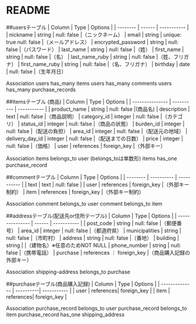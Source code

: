# README

##usersテーブル
| Column             | Type     | Options                  |
| --------           | ------   | -----------              |
| nickname           | string   | null: false              |（ニックネーム）
| email              | string   | unique: true null: false |（メールアドレス）
| encrypted_password | string   | null: false              |（パスワード）
| last_name          | string   | null: false              |（姓）
| first_name         | string   | null: false              |（名）
| last_name_ruby     | string   | null: false              |（姓、フリガナ）
| first_name_ruby    | string   | null: false              |（名、フリガナ）
| birthday           | date     | null: false              |（生年月日）

Association
users has_many items
users has_many comments
users has_many  purchase_records


##itemsテーブル (商品)
| Column          | Type       | Options     |
| --------------- | ---------- | ----------- |
| product_name    | string     | null: false |(商品名)
| description     | text       | null: false |（商品説明）
| category_id     | integer    | null: false |（カテゴリ）
| status_id       | integer    | null: false |（商品の状態）
| burden_id       | integer    | null: false |（配送の負担）
| area_id         | integer    | null: false |（配送元の地域）
| delivery_day_id | integer    | null: false |（配送までの日数）
| price           | integer    | null: false |（価格）
| user            | references | foreign_key |（外部キー）

Association
items belongs_to user                           (belongs_toは単数形)
items has_one purchase_record

##commentテーブル
| Column   | Type       | Options     |
| -------- | ---------- | ----------- |
| text     | text       | null: false |
| user     | references | foreign_key |（外部キー制約）
| item     | references | foreign_key |（外部キー制約）

Association
comment belongs_to user
comment belongs_to item

##addressテーブル(配送先or住所テーブル)
| Column          | Type       | Options     |
| --------------- | ------     | ----------- |
| post_code       | string     | null: false |（郵便番号）
| area_id         | integer    | null: false |（都道府県）
| municipalities  | string     | null: false |（市町村）
| address         | string     | null: false |（番地）
| building        | string     |             |（建物名）※任意のためNOT NULL
| phone_number    | string     | null: false |（携帯電話）
| purchase        | references ｜ foreign_key |（商品購入記録の外部キー）

Association
shipping-address belongs_to purchase


##purchaseテーブル(商品購入記録)
| Column         | Type      | Options     |
| -------------- | ----------| ----------- |
| user           | references| foreign_key |
| item           | references| foreign_key |

Association
purchase_record belongs_to user
purchase_record belongs_to item
purchase_record has_one shipping_address